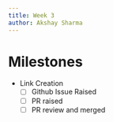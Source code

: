 ```yaml
---
title: Week 3
author: Akshay Sharma
---
```

# Milestones
- Link Creation
	 - [ ] Github Issue Raised
	 - [ ] PR raised
	 - [ ] PR review and merged
